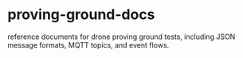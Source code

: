 # proving-ground-docs
reference documents for drone proving ground tests, including JSON message formats, MQTT topics, and event flows.
